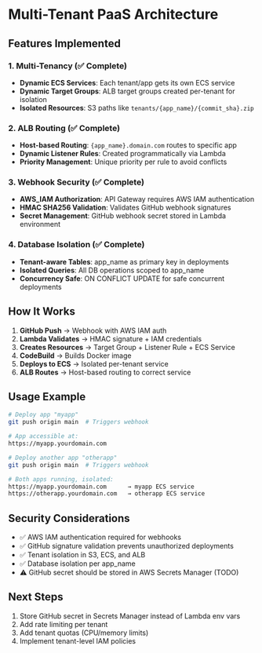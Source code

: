 # Multi-Tenant PaaS Architecture

## Features Implemented

### 1. Multi-Tenancy (✅ Complete)
- **Dynamic ECS Services**: Each tenant/app gets its own ECS service
- **Dynamic Target Groups**: ALB target groups created per-tenant for isolation
- **Isolated Resources**: S3 paths like `tenants/{app_name}/{commit_sha}.zip`

### 2. ALB Routing (✅ Complete)
- **Host-based Routing**: `{app_name}.domain.com` routes to specific app
- **Dynamic Listener Rules**: Created programmatically via Lambda
- **Priority Management**: Unique priority per rule to avoid conflicts

### 3. Webhook Security (✅ Complete)
- **AWS_IAM Authorization**: API Gateway requires AWS IAM authentication
- **HMAC SHA256 Validation**: Validates GitHub webhook signatures
- **Secret Management**: GitHub webhook secret stored in Lambda environment

### 4. Database Isolation (✅ Complete)
- **Tenant-aware Tables**: app_name as primary key in deployments
- **Isolated Queries**: All DB operations scoped to app_name
- **Concurrency Safe**: ON CONFLICT UPDATE for safe concurrent deployments

## How It Works

1. **GitHub Push** → Webhook with AWS IAM auth
2. **Lambda Validates** → HMAC signature + IAM credentials
3. **Creates Resources** → Target Group + Listener Rule + ECS Service
4. **CodeBuild** → Builds Docker image
5. **Deploys to ECS** → Isolated per-tenant service
6. **ALB Routes** → Host-based routing to correct service

## Usage Example

```bash
# Deploy app "myapp"
git push origin main  # Triggers webhook

# App accessible at:
https://myapp.yourdomain.com

# Deploy another app "otherapp"
git push origin main  # Triggers webhook

# Both apps running, isolated:
https://myapp.yourdomain.com      → myapp ECS service
https://otherapp.yourdomain.com   → otherapp ECS service
```

## Security Considerations

- ✅ AWS IAM authentication required for webhooks
- ✅ GitHub signature validation prevents unauthorized deployments
- ✅ Tenant isolation in S3, ECS, and ALB
- ✅ Database isolation per app_name
- ⚠️  GitHub secret should be stored in AWS Secrets Manager (TODO)

## Next Steps

1. Store GitHub secret in Secrets Manager instead of Lambda env vars
2. Add rate limiting per tenant
3. Add tenant quotas (CPU/memory limits)
4. Implement tenant-level IAM policies

